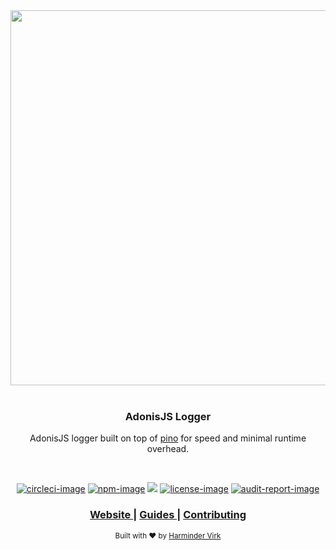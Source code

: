 <div align="center">
  <img src="https://res.cloudinary.com/adonisjs/image/upload/q_100/v1558612869/adonis-readme_zscycu.jpg" width="600px">
</div>

<br />

<div align="center">
  <h3>AdonisJS Logger</h3>
  <p>AdonisJS logger built on top of <a href="http://getpino.io/#/">pino</a> for speed and minimal runtime overhead.</p>
</div>

<br />

<div align="center">

[![circleci-image]][circleci-url] [![npm-image]][npm-url] ![][typescript-image] [![license-image]][license-url] [![audit-report-image]][audit-report-url]

</div>

<div align="center">
  <h3>
    <a href="https://preview.adonisjs.com">
      Website
    </a>
    <span> | </span>
    <a href="https://preview.adonisjs.com/guides/logger">
      Guides
    </a>
    <span> | </span>
    <a href="CONTRIBUTING.md">
      Contributing
    </a>
  </h3>
</div>

<div align="center">
  <sub>Built with ❤︎ by <a href="https://twitter.com/AmanVirk1">Harminder Virk</a>
</div>

[circleci-image]: https://img.shields.io/circleci/project/github/adonisjs/logger/master.svg?style=for-the-badge&logo=circleci
[circleci-url]: https://circleci.com/gh/adonisjs/logger "circleci"

[typescript-image]: https://img.shields.io/badge/Typescript-294E80.svg?style=for-the-badge&logo=typescript
[typescript-url]:  "typescript"

[npm-image]: https://img.shields.io/npm/v/@adonisjs/logger.svg?style=for-the-badge&logo=npm
[npm-url]: https://npmjs.org/package/@adonisjs/logger "npm"

[license-image]: https://img.shields.io/npm/l/@adonisjs/logger?color=blueviolet&style=for-the-badge
[license-url]: LICENSE.md "license"

[audit-report-image]: https://img.shields.io/badge/-Audit%20Report-blueviolet?style=for-the-badge
[audit-report-url]: https://htmlpreview.github.io/?https://github.com/adonisjs/logger/blob/develop/npm-audit.html "audit-report"
